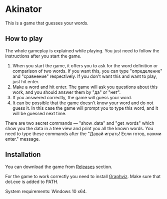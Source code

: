 # Akinator

This is a game that guesses your words.

## How to play

The whole gameplay is explained while playing. You just need to follow the instructions after you start the game.

1. When you start the game, it offers you to ask for the word definition or comparison of two words. If you want this, you can type "определение" and "сравнение" respectively. If you don't want this and want to play, just hit enter.
2. Make a word and hit enter. The game will ask you questions about this work, and you should answer them by "да" or "нет".
3. If you answered correctly, the game will guess your word.
4. It can be possible that the game doesn't know your word and do not guess it. In this case the game will prompt you to type this word, and it will be guessed next time.

There are two secret commands &mdash; "show_data" and "get_words" which show you the data in a tree view and print you all the known words. You need to type these commands after the "Давай играть! Если готов, нажми enter." message.

## Installation

You can download the game from [Releases](https://github.com/MaxMalts/Akinator/releases) section.

For the game to work correctly you need to install [Graphviz](https://graphviz.org/download/#windows). Make sure that dot.exe is added to PATH.

System requirements: Windows 10 x64.